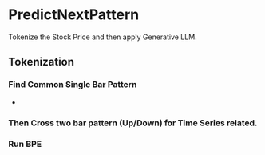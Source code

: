 # PredictNextPattern
Tokenize the Stock Price and then apply Generative LLM.
## Tokenization
### Find Common Single Bar Pattern
- 
### Then Cross two bar pattern (Up/Down) for Time Series related.
### Run BPE
